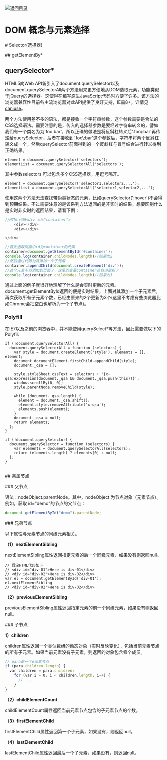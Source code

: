 [![返回目录](https://parg.co/U0y)](https://parg.co/UHU) 


# DOM 概念与元素选择


# Selector(选择器)

## getElementBy*



## querySelector*

HTML5向Web API新引入了document.querySelector以及document.querySelectorAll两个方法用来更方便地从DOM选取元素，功能类似于jQuery的选择器。这使得在编写原生JavaScript代码时方便了许多。该方法的浏览器兼容性目前各主流浏览器对此API提供了良好支持，IE需8+。详情见[caniuse](http://caniuse.com/queryselector)。

两个方法使用差不多的语法，都是接收一个字符串参数，这个参数需要是合法的CSS选择语法。需要注意的是，传入的选择器参数是要经过字符串转义的，譬如我们有一个类名为为'foo:bar'，所以正确的做法是将反斜杠转义后'.foo\\:bar'再传递给querySelector，后者在接收到'.foo\\:bar'这个参数后，字符串将两个反斜杠转义成一个，然后querySelector前面得到的一个反斜杠与冒号结合进行转义得到正确结果。

``` 
element = document.querySelector('selectors');
elementList = document.querySelectorAll('selectors');
```

其中参数selectors 可以包含多个CSS选择器，用逗号隔开。

``` 
element = document.querySelector('selector1,selector2,...');
elementList = document.querySelectorAll('selector1,selector2,...');
```

使用这两个方法无法查找带伪类状态的元素，比如querySelector(':hover')不会得到预期结果。不过需要注意的是该系列方法返回的是非实时的结果，想要区别什么是实时非实时的返回结果，请看下例：


``` javascript
//HTML代码<div id="container">
    <div></div>
    <div></div>

</div>

//首先选取页面中id为container的元素
container=document.getElementById('#container');
console.log(container.childNodes.length)//结果为2
//然后通过代码为其添加一个子元素
container.appendChild(document.createElement('div'));
//这个元素不但添加到页面了，这里的变量container也自动更新了
console.log(container.childNodes.length)//结果为3
```

通过上面的例子就很好地理解了什么是会实时更新的元素。document.getElementById返回的便是实时结果，上面对其添加一个子元素后，再次获取所有子元素个数，已经由原来的2个更新为3个(这里不考虑有些浏览器比如Chrome会把空白也解析为一个子节点)。



### Polyfill
在IE7以及之前的浏览器中，并不能使用querySelect*等方法，因此需要做以下的Polyfil:
```
if (!document.querySelectorAll) {
  document.querySelectorAll = function (selectors) {
    var style = document.createElement('style'), elements = [], element;
    document.documentElement.firstChild.appendChild(style);
    document._qsa = [];

    style.styleSheet.cssText = selectors + '{x-qsa:expression(document._qsa && document._qsa.push(this))}';
    window.scrollBy(0, 0);
    style.parentNode.removeChild(style);

    while (document._qsa.length) {
      element = document._qsa.shift();
      element.style.removeAttribute('x-qsa');
      elements.push(element);
    }
    document._qsa = null;
    return elements;
  };
}

if (!document.querySelector) {
  document.querySelector = function (selectors) {
    var elements = document.querySelectorAll(selectors);
    return (elements.length) ? elements[0] : null;
  };
}


```

## 亲属节点

### 父节点

语法：nodeObject.parentNode。其中，nodeObject 为节点对象（元素节点）。例如，获取 id="demo"的节点的父节点：

``` javascript
document.getElementById("demo").parentNode;
```

### 兄弟节点

以下属性与元素节点的同级元素相关。

**（1）nextElementSibling**

nextElementSibling属性返回指定元素的后一个同级元素，如果没有则返回null。

``` 
// 假定HTML代码如下
// <div id="div-01">Here is div-01</div>
// <div id="div-02">Here is div-02</div>
var el = document.getElementById('div-01');
el.nextElementSibling
// <div id="div-02">Here is div-02</div>

```

**（2）previousElementSibling**

previousElementSibling属性返回指定元素的前一个同级元素，如果没有则返回null。

### 子节点

**1）children**

children属性返回一个类似数组的动态对象（实时反映变化），包括当前元素节点的所有子元素。如果当前元素没有子元素，则返回的对象包含零个成员。

``` javascript
// para是一个p元素节点
if (para.children.length) {
  var children = para.children;
    for (var i = 0; i < children.length; i++) {
      // ...
    }
}
```

**（2）childElementCount**

childElementCount属性返回当前元素节点包含的子元素节点的个数。

**（3）firstElementChild**

firstElementChild属性返回第一个子元素，如果没有，则返回null。

**（4）lastElementChild**

lastElementChild属性返回最后一个子元素，如果没有，则返回null。



